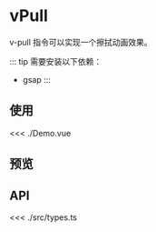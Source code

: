<script setup lang="ts">
import Demo from './Demo.vue'
</script>

# vPull

v-pull 指令可以实现一个擦拭动画效果。

::: tip
需要安装以下依赖：

+ gsap
:::

## 使用

<<< ./Demo.vue

## 预览

<ClientOnly>
  <Demo />
</ClientOnly>

## API

<<< ./src/types.ts
